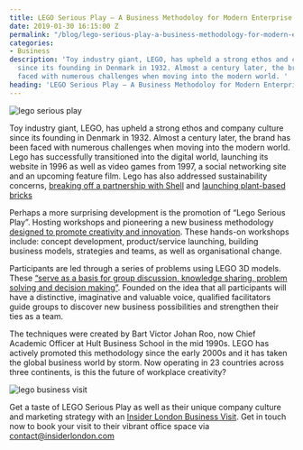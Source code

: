 ```yaml
---
title: LEGO Serious Play – A Business Methodoloy for Modern Enterprise
date: 2019-01-30 16:15:00 Z
permalink: "/blog/lego-serious-play-a-business-methodology-for-modern-enterprise/"
categories:
- Business
description: 'Toy industry giant, LEGO, has upheld a strong ethos and company culture
  since its founding in Denmark in 1932. Almost a century later, the brand has been
  faced with numerous challenges when moving into the modern world. '
heading: 'LEGO Serious Play – A Business Methodoloy for Modern Enterprise '
---
```


![lego serious play](/uploads/lego%20serious%20play%20title.jpg)

Toy industry giant, LEGO, has upheld a strong ethos and company culture since its founding in Denmark in 1932. Almost a century later, the brand has been faced with numerous challenges when moving into the modern world. Lego has successfully transitioned into the digital world, launching its website in 1996 as well as video games from 1997, a social networking site and an upcoming feature film. Lego has also addressed sustainability concerns, [breaking off a partnership with Shell](https://www.greenpeace.org.uk/how-lego-got-awesome-savethearctic-20141009/) and [launching plant-based bricks](https://www.lego.com/en-us/aboutus/news-room/2018/march/pfp)  



Perhaps a more surprising development is the promotion of “Lego Serious Play”. Hosting workshops and pioneering a new business methodology [designed to promote creativity and innovation](http://lgi-consulting.com/lego-serious-play/). These hands-on workshops include: concept  development, product/service launching, building business models, strategies and teams, as well as organisational change.



Participants are led through a series of problems using LEGO 3D models. These [“serve as a basis for group discussion, knowledge sharing, problem solving and decision making”](https://www.lego.com/en-us/seriousplay/the-method). Founded on the idea that all participants will have a distinctive, imaginative and valuable voice, qualified facilitators guide groups to discover new business possibilities and strengthen their ties as a team.



The techniques were created by Bart Victor Johan Roo, now Chief Academic Officer at Hult Business School in the mid 1990s. LEGO has actively promoted this methodology since the early 2000s and it has taken the global business world by storm.  Now operating in 23 countries across three continents, is this the future of workplace creativity?


![lego business visit](/uploads/lego%20serious%20play.jpg)


Get a taste of LEGO Serious Play as well as their unique company culture and marketing strategy with an [Insider London Business Visit](https://www.insiderlondon.com/london/company-visits/). Get in touch now to book your visit to their vibrant office space via [contact@insiderlondon.com](mailto:contact@insiderlondon.com)
